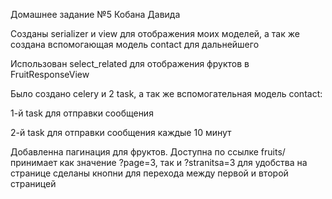 Домашнее задание №5 Кобана Давида

Созданы serializer и view для отображения моих моделей, а так же создана вспомогающая модель contact для дальнейшего 

Использован select_related для отображения фруктов в FruitResponseView

Было создано celery и 2 task, а так же вспомогательная модель contact:

1-й task для отправки сообщения

2-й task для отправки сообщения каждые 10 минут

Добавленна пагинация для фруктов. Доступна по ссылке fruits/ принимает как значение ?page=3, так и ?stranitsa=3
для удобства на странице сделаны кнопни для перехода между первой и второй страницей
